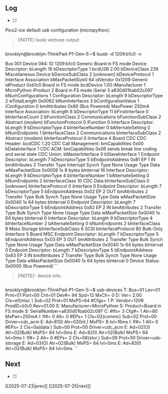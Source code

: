## Log
- [ ]




Pico2-ice default usb configuration (micropython):
>[!NOTE] lsusb verbose output
>``` shell
brooklyn@brooklyn-ThinkPad-P1-Gen-5:~$ lsusb -d 1209:b1c0 -v
>
Bus 001 Device 094: ID 1209:b1c0 Generic Board in FS mode
Device Descriptor:
  bLength                18
  bDescriptorType         1
  bcdUSB               2.00
  bDeviceClass          239 Miscellaneous Device
  bDeviceSubClass         2 [unknown]
  bDeviceProtocol         1 Interface Association
  bMaxPacketSize0        64
  idVendor           0x1209 Generic
  idProduct          0xb1c0 Board in FS mode
  bcdDevice            1.00
  iManufacturer           1 MicroPython
  iProduct                2 Board in FS mode
  iSerial                 3 a830d01bab02c097
  bNumConfigurations      1
  Configuration Descriptor:
    bLength                 9
    bDescriptorType         2
    wTotalLength       0x0062
    bNumInterfaces          3
    bConfigurationValue     1
    iConfiguration          0 
    bmAttributes         0x80
      (Bus Powered)
    MaxPower              250mA
    Interface Association:
      bLength                 8
      bDescriptorType        11
      bFirstInterface         0
      bInterfaceCount         2
      bFunctionClass          2 Communications
      bFunctionSubClass       2 Abstract (modem)
      bFunctionProtocol       0 
      iFunction               0 
    Interface Descriptor:
      bLength                 9
      bDescriptorType         4
      bInterfaceNumber        0
      bAlternateSetting       0
      bNumEndpoints           1
      bInterfaceClass         2 Communications
      bInterfaceSubClass      2 Abstract (modem)
      bInterfaceProtocol      0 
      iInterface              4 Board CDC
      CDC Header:
        bcdCDC               1.20
      CDC Call Management:
        bmCapabilities       0x00
        bDataInterface          1
      CDC ACM:
        bmCapabilities       0x06
          sends break
          line coding and serial state
      CDC Union:
        bMasterInterface        0
        bSlaveInterface         1 
      Endpoint Descriptor:
        bLength                 7
        bDescriptorType         5
        bEndpointAddress     0x81  EP 1 IN
        bmAttributes            3
          Transfer Type            Interrupt
          Synch Type               None
          Usage Type               Data
        wMaxPacketSize     0x0008  1x 8 bytes
        bInterval              16
    Interface Descriptor:
      bLength                 9
      bDescriptorType         4
      bInterfaceNumber        1
      bAlternateSetting       0
      bNumEndpoints           2
      bInterfaceClass        10 CDC Data
      bInterfaceSubClass      0 [unknown]
      bInterfaceProtocol      0 
      iInterface              0 
      Endpoint Descriptor:
        bLength                 7
        bDescriptorType         5
        bEndpointAddress     0x02  EP 2 OUT
        bmAttributes            2
          Transfer Type            Bulk
          Synch Type               None
          Usage Type               Data
        wMaxPacketSize     0x0040  1x 64 bytes
        bInterval               0
      Endpoint Descriptor:
        bLength                 7
        bDescriptorType         5
        bEndpointAddress     0x82  EP 2 IN
        bmAttributes            2
          Transfer Type            Bulk
          Synch Type               None
          Usage Type               Data
        wMaxPacketSize     0x0040  1x 64 bytes
        bInterval               0
    Interface Descriptor:
      bLength                 9
      bDescriptorType         4
      bInterfaceNumber        2
      bAlternateSetting       0
      bNumEndpoints           2
      bInterfaceClass         8 Mass Storage
      bInterfaceSubClass      6 SCSI
      bInterfaceProtocol     80 Bulk-Only
      iInterface              5 Board MSC
      Endpoint Descriptor:
        bLength                 7
        bDescriptorType         5
        bEndpointAddress     0x03  EP 3 OUT
        bmAttributes            2
          Transfer Type            Bulk
          Synch Type               None
          Usage Type               Data
        wMaxPacketSize     0x0040  1x 64 bytes
        bInterval               0
      Endpoint Descriptor:
        bLength                 7
        bDescriptorType         5
        bEndpointAddress     0x83  EP 3 IN
        bmAttributes            2
          Transfer Type            Bulk
          Synch Type               None
          Usage Type               Data
        wMaxPacketSize     0x0040  1x 64 bytes
        bInterval               0
Device Status:     0x0000
  (Bus Powered)```

> [!NOTE]- device info:
> ```
brooklyn@brooklyn-ThinkPad-P1-Gen-5:~$ usb-devices
T:  Bus=01 Lev=01 Prnt=01 Port=00 Cnt=01 Dev#= 94 Spd=12   MxCh= 0
D:  Ver= 2.00 Cls=ef(misc ) Sub=02 Prot=01 MxPS=64 #Cfgs=  1
P:  Vendor=1209 ProdID=b1c0 Rev=01.00
S:  Manufacturer=MicroPython
S:  Product=Board in FS mode
S:  SerialNumber=a830d01bab02c097
C:  #Ifs= 3 Cfg#= 1 Atr=80 MxPwr=250mA
I:  If#= 0 Alt= 0 #EPs= 1 Cls=02(commc) Sub=02 Prot=00 Driver=cdc_acm
E:  Ad=81(I) Atr=03(Int.) MxPS=   8 Ivl=16ms
I:  If#= 1 Alt= 0 #EPs= 2 Cls=0a(data ) Sub=00 Prot=00 Driver=cdc_acm
E:  Ad=02(O) Atr=02(Bulk) MxPS=  64 Ivl=0ms
E:  Ad=82(I) Atr=02(Bulk) MxPS=  64 Ivl=0ms
I:  If#= 2 Alt= 0 #EPs= 2 Cls=08(stor.) Sub=06 Prot=50 Driver=usb-storage
E:  Ad=03(O) Atr=02(Bulk) MxPS=  64 Ivl=0ms
E:  Ad=83(I) Atr=02(Bulk) MxPS=  64 Ivl=0ms ```



## Next
- [ ]

[[2025-07-23|prev]] [[2025-07-25|next]]
